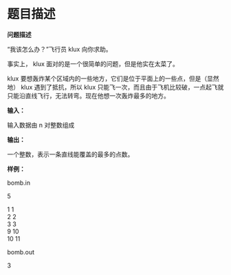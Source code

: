 # 题目描述


<p>
<strong>问题描述 </strong> 
</p>
<p>
“我该怎么办？”飞行员 klux 向你求助。
</p>
<p>
事实上， klux 面对的是一个很简单的问题，但是他实在太菜了。
</p>
<p>
klux 要想轰炸某个区域内的一些地方，它们是位于平面上的一些点，但是（显然地） klux 遇到了抵抗，所以 klux 只能飞一次，而且由于飞机比较破，一点起飞就只能沿直线飞行，无法转弯。现在他想一次轰炸最多的地方。
</p>
<p>
<strong>输入： </strong> 
</p>
<p>
输入数据由 n 对整数组成<n<700) ，每对整数表示一个点的坐标。没有一个点会出现两次。<="" p=""></n<700)>
</p>
<p>
<strong>输出： </strong> 
</p>
<p>
一个整数，表示一条直线能覆盖的最多的点数。
</p>
<p>
<strong>样例： </strong> 
</p>
<p>
bomb.in
</p>
<p>
5
</p>
<p>
1 1 <br/>
2 2 <br/>
3 3 <br/>
9 10 <br/>
10 11
</p>
<p>
bomb.out
</p>
<p>
3
</p>
